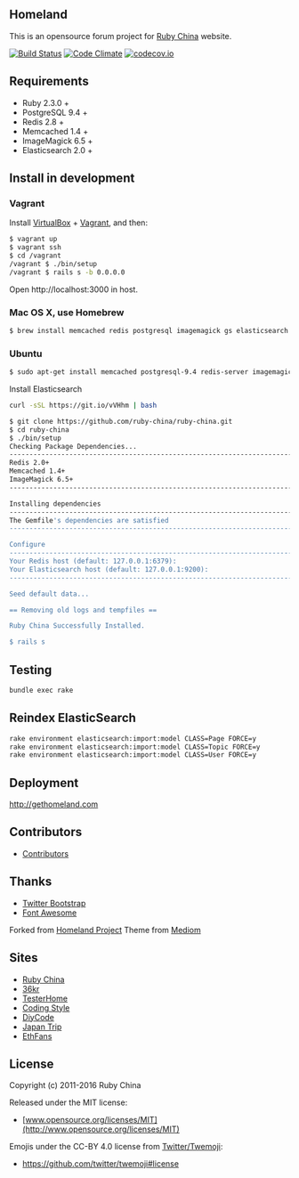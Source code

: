 Homeland
--------

This is an opensource forum project for [Ruby China](http://ruby-china.org) website.

[![Build Status](https://travis-ci.org/ruby-china/ruby-china.svg?branch=master)](https://travis-ci.org/ruby-china/ruby-china) [![Code Climate](https://codeclimate.com/github/ruby-china/ruby-china/badges/gpa.svg)](https://codeclimate.com/github/ruby-china/ruby-china) [![codecov.io](https://codecov.io/github/ruby-china/ruby-china/coverage.svg?branch=master)](https://codecov.io/github/ruby-china/ruby-china?branch=master)

## Requirements

* Ruby 2.3.0 +
* PostgreSQL 9.4 +
* Redis 2.8 +
* Memcached 1.4 +
* ImageMagick 6.5 +
* Elasticsearch 2.0 +

## Install in development

### Vagrant

Install [VirtualBox](https://www.virtualbox.org/) + [Vagrant](https://www.vagrantup.com/), and then:

```bash
$ vagrant up
$ vagrant ssh
$ cd /vagrant
/vagrant $ ./bin/setup
/vagrant $ rails s -b 0.0.0.0
```

Open http://localhost:3000 in host.

### Mac OS X, use Homebrew

```bash
$ brew install memcached redis postgresql imagemagick gs elasticsearch
```

### Ubuntu

```bash
$ sudo apt-get install memcached postgresql-9.4 redis-server imagemagick ghostscript
```

Install Elasticsearch

```bash
curl -sSL https://git.io/vVHhm | bash
```

```bash
$ git clone https://github.com/ruby-china/ruby-china.git
$ cd ruby-china
$ ./bin/setup
Checking Package Dependencies...
--------------------------------------------------------------------------------
Redis 2.0+                                                                 [Yes]
Memcached 1.4+                                                             [Yes]
ImageMagick 6.5+                                                           [Yes]
--------------------------------------------------------------------------------

Installing dependencies
--------------------------------------------------------------------------------
The Gemfile's dependencies are satisfied
--------------------------------------------------------------------------------

Configure
--------------------------------------------------------------------------------
Your Redis host (default: 127.0.0.1:6379):
Your Elasticsearch host (default: 127.0.0.1:9200):
--------------------------------------------------------------------------------

Seed default data...                                                      [Done]

== Removing old logs and tempfiles ==

Ruby China Successfully Installed.

$ rails s
```

## Testing

```bash
bundle exec rake
```

## Reindex ElasticSearch

```bash
rake environment elasticsearch:import:model CLASS=Page FORCE=y
rake environment elasticsearch:import:model CLASS=Topic FORCE=y
rake environment elasticsearch:import:model CLASS=User FORCE=y
```

## Deployment

http://gethomeland.com

## Contributors

* [Contributors](https://github.com/ruby-china/ruby-china/contributors)

## Thanks

* [Twitter Bootstrap](https://twitter.github.com/bootstrap)
* [Font Awesome](http://fortawesome.github.io/Font-Awesome/icons/)

Forked from [Homeland Project](https://github.com/huacnlee/homeland)
Theme from [Mediom](https://github.com/huacnlee/mediom)

## Sites

* [Ruby China](https://ruby-china.org)
* [36kr](http://36kr.com/)
* [TesterHome](https://testerhome.com)
* [Coding Style](https://codingstyle.cn)
* [DiyCode](http://www.diycode.cc/)
* [Japan Trip](http://www.japantrip.cn/)
* [EthFans](http://ethfans.org)

## License

Copyright (c) 2011-2016 Ruby China

Released under the MIT license:

* [www.opensource.org/licenses/MIT](http://www.opensource.org/licenses/MIT)

Emojis under the CC-BY 4.0 license from [Twitter/Twemoji][twemoji]:

* https://github.com/twitter/twemoji#license

[twemoji]: https://github.com/twitter/twemoji
